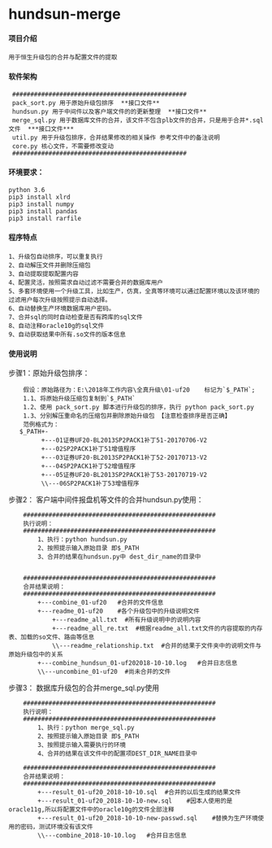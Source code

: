 # hundsun-merge

#### 项目介绍
    用于恒生升级包的合并与配置文件的提取

#### 软件架构
     ################################################
     pack_sort.py 用于原始升级包排序  **接口文件** 
     hundsun.py 用于中间件以及客户端文件的的更新整理  **接口文件** 
     merge_sql.py 用于数据库文件的合并，该文件不包含plb文件的合并，只是用于合并*.sql文件  ***接口文件*** 
     util.py 用于升级包排序，合并结果修改的相关操作 参考文件中的备注说明
     core.py 核心文件，不需要修改变动
     ################################################
     
#### 环境要求：
    python 3.6
    pip3 install xlrd
    pip3 install numpy 
    pip3 install pandas
    pip3 install rarfile
#### 程序特点 
    1、升级包自动排序，可以重复执行
    2、自动解压文件并删除压缩包
    3、自动提取提取配置内容
    4、配置灵活，按照需求自动过滤不需要合并的数据库用户 
    5、多套环境使用一个升级工具，比如生产，仿真，全真等环境可以通过配置环境以及该环境的过滤用户每次升级按照提示自动选择。 
    6、自动替换生产环境数据库用户密码。
    7、合并sql的同时自动检查是否有跨库的sql文件
    8、自动注释oracle10g的sql文件
    9、自动获取结果中所有.so文件的版本信息


#### 使用说明

步骤1：原始升级包排序：

        假设：原始路径为：E:\2018年工作内容\全真升级\01-uf20    标记为`$_PATH`;
        1.1、将原始升级压缩包复制到`$_PATH`
        1.2、使用 pack_sort.py 脚本进行升级包的排序，执行 python pack_sort.py 
        1.3、分别解压重命名的压缩包并删除原始升级包 【注意检查排序是否正确】
        范例格式为：
       $_PATH+-
             +---01证券UF20-BL2013SP2PACK1补丁51-20170706-V2
             +---02SP2PACK1补丁51增值程序
             +---03证券UF20-BL2013SP2PACK1补丁52-20170713-V2
             +---04SP2PACK1补丁52增值程序
             +---05证券UF20-BL2013SP2PACK1补丁53-20170719-V2
             \\---06SP2PACK1补丁53增值程序

步骤2：
    客户端中间件报盘机等文件的合并hundsun.py使用：

        #####################################################
        执行说明：
        #####################################################
            1、执行：python hundsun.py
            2、按照提示输入原始目录 即$_PATH
            3、合并的结果在hundsun.py中 dest_dir_name的目录中
        
        
        #####################################################
        合并结果说明：
        #####################################################
            +---combine_01-uf20   #合并的文件信息
            +---readme_01-uf20    #各个升级包中的升级说明文件
                +---readme_all.txt  #所有升级说明中的说明内容
                +---readme_all_re.txt  #根据readme_all.txt文件的内容提取的内存表、加载的so文件、路由等信息
                \\---readme_relationship.txt  #合并的结果于文件夹中的说明文件与原始升级包中的关系
            +---combine_hundsun_01-uf202018-10-10.log   #合并日志信息
            \\---uncombine_01-uf20  #尚未合并的文件
步骤3：
    数据库升级包的合并merge_sql.py使用

        #####################################################
        执行说明：
        #####################################################
            1、执行：python merge_sql.py
            2、按照提示输入原始目录 即$_PATH
            3、按照提示输入需要执行的环境
            4、合并的结果在该文件中的配置项DEST_DIR_NAME目录中

        #####################################################
        合并结果说明：
        #####################################################
            +---result_01-uf20_2018-10-10.sql  #合并的以后生成的结果文件
            +---result_01-uf20_2018-10-10-new.sql    #因本人使用的是oracle11g,所以将配置文件中的oracle10g的文件全部注释
            +---result_01-uf20_2018-10-10-new-passwd.sql    #替换为生产环境使用的密码，测试环境没有该文件
            \\---combine_2018-10-10.log   #合并日志信息




